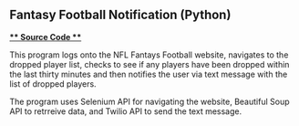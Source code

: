 ## Fantasy Football Notification (Python)

**[** Source Code **](https://github.com/schnae1/projects/tree/master/ffnotify)**

This program logs onto the NFL Fantays Football website, navigates to the dropped player list, checks to see if any players have been dropped within the last thirty minutes and then notifies the user via text message with the list of dropped players.

The program uses Selenium API for navigating the website, Beautiful Soup API to retrreive data, and Twilio API to send the text message.
